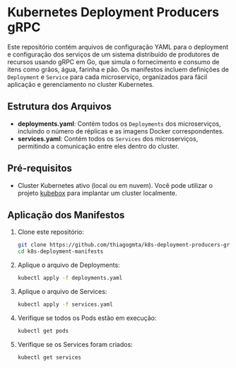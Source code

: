 # Kubernetes Deployment Producers gRPC

Este repositório contém arquivos de configuração YAML para o deployment e configuração dos serviços de um sistema distribuído de produtores de recursos usando gRPC em Go, que simula o fornecimento e consumo de itens como grãos, água, farinha e pão. Os manifestos incluem definições de `Deployment` e `Service` para cada microserviço, organizados para fácil aplicação e gerenciamento no cluster Kubernetes.

## Estrutura dos Arquivos

- **deployments.yaml**: Contém todos os `Deployments` dos microserviços, incluindo o número de réplicas e as imagens Docker correspondentes.
- **services.yaml**: Contém todos os `Services` dos microserviços, permitindo a comunicação entre eles dentro do cluster.

## Pré-requisitos

- Cluster Kubernetes ativo (local ou em nuvem).
    Você pode utilizar o projeto [kubebox](https://github.com/thiagogmta/kubebox) para implantar um cluster localmente.

## Aplicação dos Manifestos

1. Clone este repositório:

    ```bash
    git clone https://github.com/thiagogmta/k8s-deployment-producers-grpc.git
    cd k8s-deployment-manifests
    ```

2. Aplique o arquivo de Deployments:

    ```bash
    kubectl apply -f deployments.yaml
    ```

3. Aplique o arquivo de Services:

    ```bash
    kubectl apply -f services.yaml
    ```

4. Verifique se todos os Pods estão em execução:

    ```bash
    kubectl get pods
    ```

5. Verifique se os Services foram criados:

    ```bash
    kubectl get services
    ```